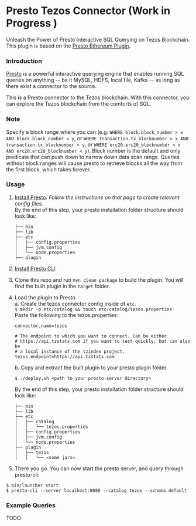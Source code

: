 # Presto Tezos Connector (Work in Progress )
Unleash the Power of Presto Interactive SQL Querying on Tezos Blockchain. 
This plugin is based on the [Presto Ethereum Plugin](https://github.com/xiaoyao1991/presto-ethereum).

### Introduction
[Presto](https://prestosql.io) is a powerful interactive querying engine that enables running SQL queries on anything -- be it MySQL, HDFS, local file, Kafka -- as long as there exist a connector to the source.

This is a Presto connector to the Tezos blockchain. With this connector, you can explore the Tezos blockchain from the comforts of SQL.

### Note
Specify a block range where you can (e.g. `WHERE block.block_number > x AND block.block_number < y`, or `WHERE transaction.tx_blocknumber > x AND transaction.tx_blocknumber < y`, or `WHERE erc20.erc20_blocknumber > x AND erc20.erc20_blocknumber < y`). Block number is the default and only predicate that can push down to narrow down data scan range. Queries without block ranges will cause presto to retrieve blocks all the way from the first block, which takes forever. 

### Usage
1. [Install Presto](https://prestosql.io/docs/current/installation/deployment.html). *Follow the instructions on that page to create relevant config files.*  
  By the end of this step, your presto installation folder structure should look like:
    ```
    ├── bin
    ├── lib
    ├── etc
    │   ├── config.properties
    │   ├── jvm.config
    │   └── node.properties
    ├── plugin
    ```
1. [Install Presto CLI](https://prestosql.io/docs/current/installation/cli.html)
1. Clone this repo and run `mvn clean package` to build the plugin. You will find the built plugin in the `target` folder.
1. Load the plugin to Presto  
    a. Create the tezos connector config inside of `etc`.  
    `$ mkdir -p etc/catalog && touch etc/catalog/tezos.properties`   
    Paste the following to the tezos.properties:
    ```
    connector.name=tezos

    # The endpoint to which you want to connect. Can be either
    # https://api.tzstats.com if you want to test quickly, but can also be
    # a local instance of the tzindex project.
    tezos.endpoint=https://api.tzstats.com
    ```
    b. Copy and extract the built plugin to your presto plugin folder  
    ```
    $ ./deploy.sh <path to your presto-server directory>
    ```  

    By the end of this step, your presto installation folder structure should look like:  
      ```
      ├── bin
      ├── lib
      ├── etc
      │   ├── catalog
      │   │   └── tezos.properties
      │   ├── config.properties
      │   ├── jvm.config
      │   └── node.properties
      ├── plugin
      │   ├── tezos
      │   │   └── <some jars>
      ```
1. There you go. You can now start the presto server, and query through presto-cli:  
  ```
  $ bin/launcher start
  $ presto-cli --server localhost:8080 --catalog tezos --schema default
  ```
### Example Queries
TODO